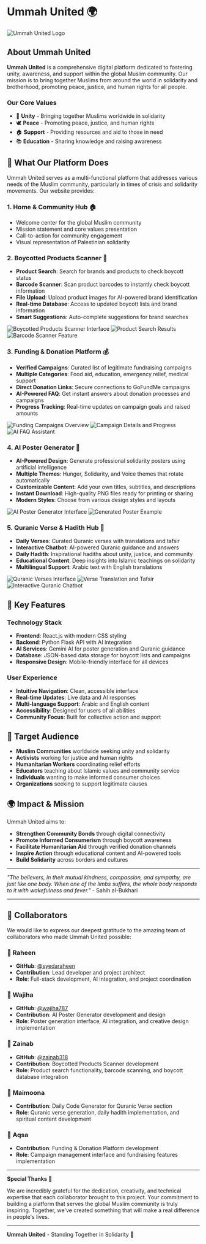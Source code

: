 # Ummah United 🌍

![Ummah United Logo](Images/Ummah_united.png)

## About Ummah United

**Ummah United** is a comprehensive digital platform dedicated to fostering unity, awareness, and support within the global Muslim community. Our mission is to bring together Muslims from around the world in solidarity and brotherhood, promoting peace, justice, and human rights for all people.

### Our Core Values
- 🤝 **Unity** - Bringing together Muslims worldwide in solidarity
- 🕊️ **Peace** - Promoting peace, justice, and human rights
- 🏠 **Support** - Providing resources and aid to those in need
- 📚 **Education** - Sharing knowledge and raising awareness

## 🌟 What Our Platform Does

Ummah United serves as a multi-functional platform that addresses various needs of the Muslim community, particularly in times of crisis and solidarity movements. Our website provides:

### 1. **Home & Community Hub** 🏠
- Welcome center for the global Muslim community
- Mission statement and core values presentation
- Call-to-action for community engagement
- Visual representation of Palestinian solidarity

### 2. **Boycotted Products Scanner** 📱
- **Product Search**: Search for brands and products to check boycott status
- **Barcode Scanner**: Scan product barcodes to instantly check boycott information
- **File Upload**: Upload product images for AI-powered brand identification
- **Real-time Database**: Access to updated boycott lists and brand information
- **Smart Suggestions**: Auto-complete suggestions for brand searches

![Boycotted Products Scanner Interface](Images/boycotted_products1.png)
![Product Search Results](Images/boycotted_products2.png)
![Barcode Scanner Feature](Images/boycotted_products3.png)

### 3. **Funding & Donation Platform** 💰
- **Verified Campaigns**: Curated list of legitimate fundraising campaigns
- **Multiple Categories**: Food aid, education, emergency relief, medical support
- **Direct Donation Links**: Secure connections to GoFundMe campaigns
- **AI-Powered FAQ**: Get instant answers about donation processes and campaigns
- **Progress Tracking**: Real-time updates on campaign goals and raised amounts

![Funding Campaigns Overview](Images/Funding_1.png)
![Campaign Details and Progress](Images/Funding_2.png)
![AI FAQ Assistant](Images/Funding_3.png)

### 4. **AI Poster Generator** 🎨
- **AI-Powered Design**: Generate professional solidarity posters using artificial intelligence
- **Multiple Themes**: Hunger, Solidarity, and Voice themes that rotate automatically
- **Customizable Content**: Add your own titles, subtitles, and descriptions
- **Instant Download**: High-quality PNG files ready for printing or sharing
- **Modern Styles**: Choose from various design styles and layouts

![AI Poster Generator Interface](Images/Poster_1.png)
![Generated Poster Example](Images/Poster_2.png)

### 5. **Quranic Verse & Hadith Hub** 📖
- **Daily Verses**: Curated Quranic verses with translations and tafsir
- **Interactive Chatbot**: AI-powered Quranic guidance and answers
- **Daily Hadith**: Inspirational hadiths about unity, justice, and community
- **Educational Content**: Deep insights into Islamic teachings on solidarity
- **Multilingual Support**: Arabic text with English translations

![Quranic Verses Interface](Images/Quran_!.png)
![Verse Translation and Tafsir](Images/Quran_2.png)
![Interactive Quranic Chatbot](Images/Quran_3.png)

## 🚀 Key Features

### Technology Stack
- **Frontend**: React.js with modern CSS styling
- **Backend**: Python Flask API with AI integration
- **AI Services**: Gemini AI for poster generation and Quranic guidance
- **Database**: JSON-based data storage for boycott lists and campaigns
- **Responsive Design**: Mobile-friendly interface for all devices

### User Experience
- **Intuitive Navigation**: Clean, accessible interface
- **Real-time Updates**: Live data and AI responses
- **Multi-language Support**: Arabic and English content
- **Accessibility**: Designed for users of all abilities
- **Community Focus**: Built for collective action and support

## 🎯 Target Audience

- **Muslim Communities** worldwide seeking unity and solidarity
- **Activists** working for justice and human rights
- **Humanitarian Workers** coordinating relief efforts
- **Educators** teaching about Islamic values and community service
- **Individuals** wanting to make informed consumer choices
- **Organizations** seeking to support legitimate causes

## 🌍 Impact & Mission

Ummah United aims to:
- **Strengthen Community Bonds** through digital connectivity
- **Promote Informed Consumerism** through boycott awareness
- **Facilitate Humanitarian Aid** through verified donation channels
- **Inspire Action** through educational content and AI-powered tools
- **Build Solidarity** across borders and cultures

---

*"The believers, in their mutual kindness, compassion, and sympathy, are just like one body. When one of the limbs suffers, the whole body responds to it with wakefulness and fever."* - Sahih al-Bukhari

---

## 👥 Collaborators

We would like to express our deepest gratitude to the amazing team of collaborators who made Ummah United possible:

### 🌟 **Raheen** 
- **GitHub**: [@syedaraheen](https://github.com/syedaraheen)
- **Contribution**: Lead developer and project architect
- **Role**: Full-stack development, AI integration, and project coordination

### 🌟 **Wajiha** 
- **GitHub**: [@wajiha787](https://github.com/wajiha787)
- **Contribution**: AI Poster Generator development and design
- **Role**: Poster generation interface, AI integration, and creative design implementation

### 🌟 **Zainab** 
- **GitHub**: [@zainab318](https://github.com/zainab318)
- **Contribution**: Boycotted Products Scanner development
- **Role**: Product search functionality, barcode scanning, and boycott database integration

### 🌟 **Maimoona** 
- **Contribution**: Daily Code Generator for Quranic Verse section
- **Role**: Quranic verse generation, daily hadith implementation, and spiritual content development

### 🌟 **Aqsa** 
- **Contribution**: Funding & Donation Platform development
- **Role**: Campaign management interface and fundraising features implementation

---

**Special Thanks** 🙏

We are incredibly grateful for the dedication, creativity, and technical expertise that each collaborator brought to this project. Your commitment to building a platform that serves the global Muslim community is truly inspiring. Together, we've created something that will make a real difference in people's lives.

---

**Ummah United** - Standing Together in Solidarity 🤝
